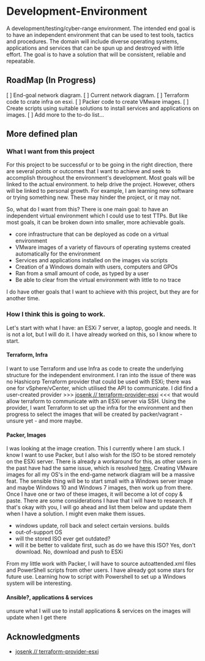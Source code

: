 # Development-Environment
A development/testing/cyber-range environment. The intended end goal is to have an independent environment that can be used to test tools, tactics and procedures. The domain will include diverse operating systems, applications and services that can be spun up and destroyed with little effort. The goal is to have a solution that will be consistent, reliable and repeatable.    

## RoadMap (In Progress)
[ ] End-goal network diagram.
[ ] Current network diagram.
[ ] Terraform code to crate infra on esxi.
[ ] Packer code to create VMware images.
[ ] Create scripts using suitable solutions to install services and applications on images.
[ ] Add more to the to-do list...


## More defined plan
### What I want from this project
For this project to be successful or to be going in the right direction, there are several points or outcomes that I want to achieve and seek to accomplish throughout the environment's development. Most goals will be linked to the actual environment. to help drive the project. However, others will be linked to personal growth. For example, I am learning new software or trying something new. These may hinder the project, or it may not. 

So, what do I want from this? There is one main goal: to have an independent virtual environment which I could use to test TTPs. But like most goals, it can be broken down into smaller, more achievable goals.
+ core infrastructure that can be deployed as code on a virtual environment
+ VMware images of a variety of flavours of operating systems created automatically for the environment
+ Services and applications installed on the images via scripts
+ Creation of a Windows domain with users, computers and GPOs
+ Ran from a small amount of code, as typed by a user
+ Be able to clear from the virtual environment with little to no trace

I do have other goals that I want to achieve with this project, but they are for another time. 

### How I think this is going to work. 
Let's start with what I have: an ESXi 7 server, a laptop, google and needs. It is not a lot, but I will do it. I have already worked on this, so I know where to start. 

#### Terraform, Infra
I want to use Terraform and use Infra as code to create the underlying structure for the independent environment. I ran into the issue of there was no Hashicorp Terraform provider that could be used with ESXi; there was one for vSphere/vCenter, which utilised the API to communicate. I did find a user-created provider >>> [josenk // terraform-provider-esxi](https://github.com/josenk/terraform-provider-esxi.git) <<< that would allow terraform to communicate with an ESXi server via SSH. Using the provider, I want Terraform to set up the infra for the environment and then progress to select the images that will be created by packer/vagrant - unsure yet - and more maybe.

#### Packer, Images

I was looking at the image creation. This I currently where I am stuck. I know I want to use Packer, but I also wish for the ISO to be stored remotely on the ESXi server. There is already a workaround for this, as other users in the past have had the same issue, which is resolved [here](https://github.com/hashicorp/packer/issues/7306#issuecomment-471004518). Creating VMware images for all my OS's in the end-game network diagram will be a massive feat. The sensible thing will be to start small with a Windows server image and maybe Windows 10 and Windows 7 images, then work up from there. Once I have one or two of these images, it will become a lot of copy & paste. There are some considerations I have that I will have to research. If that's okay with you, I will go ahead and list them below and update them when I have a solution. I might even make them issues. 

- windows update, roll back and select certain versions. builds
- out-of-support OS
- will the stored ISO ever get outdated?
- will it be better to validate first, such as do we have this ISO? Yes, don't download. No, download and push to ESXi

From my little work with Packer, I will have to source autoattended.xml files and PowerShell scripts from other users. I have already got some stars for future use. Learning how to script with Powershell to set up a Windows system will be interesting. 

#### Ansible?, applications & services
unsure what I will use to install applications & services on the images will update when I get there





## Acknowledgments
- [josenk // terraform-provider-esxi](https://github.com/josenk/terraform-provider-esxi.git)


  
